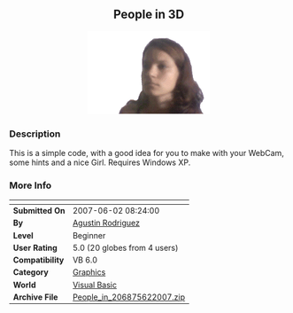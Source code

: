 ﻿<div align="center">

## People in 3D

<img src="PIC20076735709960.gif">
</div>

### Description

This is a simple code, with a good idea for you to make with your WebCam, some hints and a nice Girl. Requires Windows XP.
 
### More Info
 


<span>             |<span>
---                |---
**Submitted On**   |2007-06-02 08:24:00
**By**             |[Agustin Rodriguez](https://github.com/Planet-Source-Code/PSCIndex/blob/master/ByAuthor/agustin-rodriguez.md)
**Level**          |Beginner
**User Rating**    |5.0 (20 globes from 4 users)
**Compatibility**  |VB 6\.0
**Category**       |[Graphics](https://github.com/Planet-Source-Code/PSCIndex/blob/master/ByCategory/graphics__1-46.md)
**World**          |[Visual Basic](https://github.com/Planet-Source-Code/PSCIndex/blob/master/ByWorld/visual-basic.md)
**Archive File**   |[People\_in\_206875622007\.zip](https://github.com/Planet-Source-Code/agustin-rodriguez-people-in-3d__1-68730/archive/master.zip)








